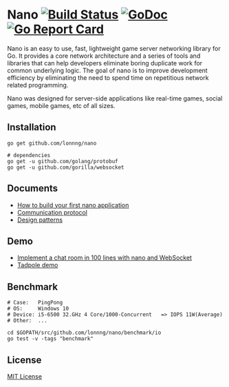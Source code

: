 # Nano [![Build Status](https://travis-ci.org/lonnng/nano.svg?branch=master)](https://travis-ci.org/lonnng/nano) [![GoDoc](https://godoc.org/github.com/lonnng/nano?status.svg)](https://godoc.org/github.com/lonnng/nano) [![Go Report Card](https://goreportcard.com/badge/github.com/lonnng/nano)](https://goreportcard.com/report/github.com/lonnng/nano)

Nano is an easy to use, fast, lightweight game server networking library for Go.
It provides a core network architecture and a series of tools and libraries that
can help developers eliminate boring duplicate work for common underlying logic.
The goal of nano is to improve development efficiency by eliminating the need to
spend time on repetitious network related programming.

Nano was designed for server-side applications like real-time games, social games,
mobile games, etc of all sizes.

## Installation

```shell
go get github.com/lonnng/nano

# dependencies
go get -u github.com/golang/protobuf
go get -u github.com/gorilla/websocket
```

## Documents

- [How to build your first nano application](./docs/get_started.md)
- [Communication protocol](./docs/communication_protocol.md)
- [Design patterns](./docs/design_patterns.md)

## Demo

- [Implement a chat room in 100 lines with nano and WebSocket](./examples/demo/chat)
- [Tadpole demo](./examples/demo/tadpole)

## Benchmark

```shell
# Case:   PingPong
# OS:     Windows 10
# Device: i5-6500 32.GHz 4 Core/1000-Concurrent   => IOPS 11W(Average)
# Other:  ...

cd $GOPATH/src/github.com/lonnng/nano/benchmark/io
go test -v -tags "benchmark"
```

## License

[MIT License](./LICENSE)
